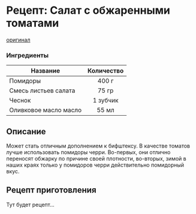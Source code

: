 # Рецепт: Салат с обжаренными томатами
[оригинал](https://eda.ru/recepty/salaty/salat-s-obzharennimi-tomatami-31055)

### Ингредиенты
| Название        	| Количество  |
| -------------   	            |:-----------------:|
| Помидоры 	| 400 г 		|
| Смесь листьев салата	| 75 гр     	|
| Чеснок| 1 зубчик    	|
| Оливковое масло масло	| 55 мл   	|

## Описание
Может стать отличным дополнением к бифштексу. В качестве томатов лучше использовать помидоры черри. Во-первых, они отлично переносят обжарку по причине своей плотности, во-вторых, зимой в наших краях только у помидоров черри действительно помидорный вкус.
## Рецепт приготовления
Тут будет рецепт...
